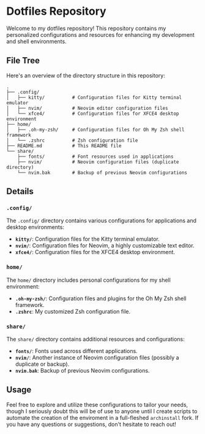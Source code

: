 # Dotfiles Repository

Welcome to my dotfiles repository! This repository contains my personalized configurations and resources for enhancing my development and shell environments.

## File Tree

Here's an overview of the directory structure in this repository:

```
.
├── .config/
│   ├── kitty/          # Configuration files for Kitty terminal emulator
│   ├── nvim/           # Neovim editor configuration files
│   └── xfce4/          # Configuration files for XFCE4 desktop environment
├── home/
│   ├── .oh-my-zsh/     # Configuration files for Oh My Zsh shell framework
│   └── .zshrc          # Zsh configuration file
├── README.md           # This README file
└── share/
    ├── fonts/          # Font resources used in applications
    ├── nvim/           # Neovim configuration files (duplicate directory)
    └── nvim.bak        # Backup of previous Neovim configurations
```

## Details

### `.config/`

The `.config/` directory contains various configurations for applications and desktop environments:

- **`kitty/`**: Configuration files for the Kitty terminal emulator.
- **`nvim/`**: Configuration files for Neovim, a highly customizable text editor.
- **`xfce4/`**: Configuration files for the XFCE4 desktop environment.

### `home/`

The `home/` directory includes personal configurations for my shell environment:

- **`.oh-my-zsh/`**: Configuration files and plugins for the Oh My Zsh shell framework.
- **`.zshrc`**: My customized Zsh configuration file.

### `share/`

The `share/` directory contains additional resources and configurations:

- **`fonts/`**: Fonts used across different applications.
- **`nvim/`**: Another instance of Neovim configuration files (possibly a duplicate or backup).
- **`nvim.bak`**: Backup of previous Neovim configurations.

## Usage

Feel free to explore and utilize these configurations to tailor your needs, though I seriously doubt this will be of use to anyone until I create scripts to automate the creation of the enviroment in a full-fleshed `archinstall` fork. If you have any questions or suggestions, don't hesitate to reach out!
